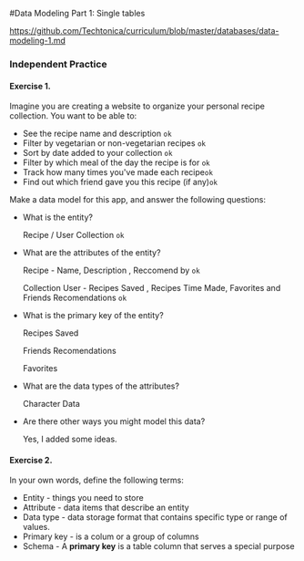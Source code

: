 #Data Modeling Part 1: Single tables

https://github.com/Techtonica/curriculum/blob/master/databases/data-modeling-1.md

### Independent Practice

#### Exercise 1.

Imagine you are creating a website to organize your personal recipe collection. You want to be able to:

- See the recipe name and description `ok`
- Filter by vegetarian or non-vegetarian recipes `ok`
- Sort by date added to your collection `ok`
- Filter by which meal of the day the recipe is for `ok`
- Track how many times you've made each recipe`ok`
- Find out which friend gave you this recipe (if any)`ok`

Make a data model for this app, and answer the following questions:

- What is the entity?

  Recipe / User Collection `ok`

- What are the attributes of the entity?

  Recipe - Name, Description , Reccomend by `ok`

  Collection User - Recipes Saved , Recipes Time Made, Favorites and Friends Recomendations `ok`

- What is the primary key of the entity?

  Recipes Saved

  Friends Recomendations

  Favorites

- What are the data types of the attributes?

  Character Data

  

- Are there other ways you might model this data?

  Yes, I added some ideas.

#### Exercise 2.

In your own words, define the following terms:

- Entity - things you need to store
- Attribute - data items that describe an entity
- Data type -  data storage format that contains specific type or range of values.
- Primary key - is a colum or a group of columns
- Schema - A **primary key** is a table column that serves a special purpose